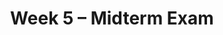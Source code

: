 ---
title: Week 5 – Midterm Exam
weekNumber: 5
days:
    - date: 2024-10-28
      events: 
        - name: LEC 14
          type: lecture
          title: Midterm Review
          url:
          html:
          podcast:
          readings:
        - name: DISC 5
          type: disc
          title: Probability and Simulation
          problems:
    - date: 2024-10-30
      events: 
        - name: EXAM
          type: exam
          title: <b>Midterm Exam covers Lectures 1-12</b>
    - date: 2024-11-1
      events: 
        - name: LEC 15
          type: lecture
          title: Bootstrapping and Confidence Intervals
          url:
          html:
          podcast:
          readings:
            - name: CIT 13.0-13.2
              url: https://inferentialthinking.com/chapters/13/Estimation.html
          keywords: inference, bootstrapping, resample, np.percentile, confidence interval
    - date: 2024-11-3
      events:
        - name: PROJ
          type: proj
          title: Midterm Project
          url:
---